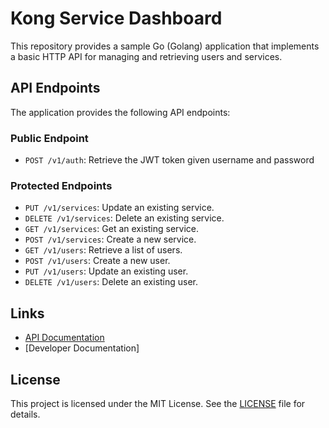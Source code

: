 # Kong Service Dashboard

This repository provides a sample Go (Golang) application that implements a basic HTTP API for managing and retrieving users and services.

## API Endpoints

The application provides the following API endpoints:

### Public Endpoint
- `POST /v1/auth`: Retrieve the JWT token given username and password

### Protected Endpoints
- `PUT /v1/services`: Update an existing service.
- `DELETE /v1/services`: Delete an existing service.
- `GET /v1/services`: Get an existing service.
- `POST /v1/services`: Create a new service.
- `GET /v1/users`: Retrieve a list of users.
- `POST /v1/users`: Create a new user.
- `PUT /v1/users`: Update an existing user.
- `DELETE /v1/users`: Delete an existing user.

## Links
- [API Documentation](README-api.md)
- [Developer Documentation]
## License

This project is licensed under the MIT License. See the [LICENSE](LICENSE) file for details.
